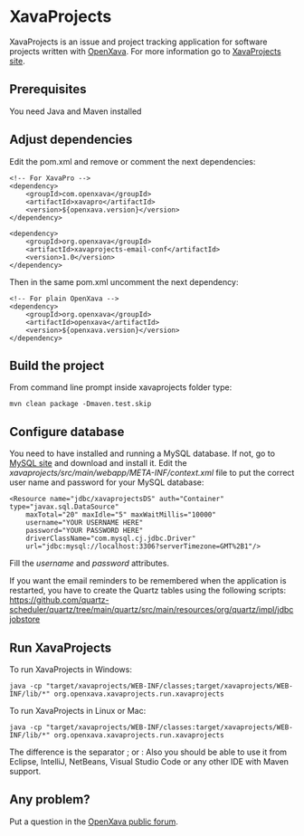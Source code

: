 # XavaProjects

XavaProjects is an issue and project tracking application for software projects written with [OpenXava](https://www.openxava.org). For more information go to [XavaProjects site](https://www.openxava.org/xavaprojects).

## Prerequisites
You need Java and Maven installed

## Adjust dependencies
Edit the pom.xml and remove or comment the next dependencies:

	<!-- For XavaPro --> 
	<dependency>
		<groupId>com.openxava</groupId>
		<artifactId>xavapro</artifactId>
		<version>${openxava.version}</version>
	</dependency>	
		
	<dependency>
		<groupId>org.openxava</groupId>
		<artifactId>xavaprojects-email-conf</artifactId>
		<version>1.0</version>
	</dependency>
		
Then in the same pom.xml uncomment the next dependency:

	<!-- For plain OpenXava --> 
	<dependency>
		<groupId>org.openxava</groupId>
		<artifactId>openxava</artifactId>
		<version>${openxava.version}</version>
	</dependency>		


## Build the project
From command line prompt inside xavaprojects folder type:

	mvn clean package -Dmaven.test.skip

## Configure database
You need to have installed and running a MySQL database. If not, go to [MySQL site](https://www.mysql.com/) and download and install it.
Edit the *xavaprojects/src/main/webapp/META-INF/context.xml* file to put the correct user name and password for your MySQL database:

	<Resource name="jdbc/xavaprojectsDS" auth="Container" type="javax.sql.DataSource"
		maxTotal="20" maxIdle="5" maxWaitMillis="10000"
		username="YOUR USERNAME HERE" 
		password="YOUR PASSWORD HERE" 
		driverClassName="com.mysql.cj.jdbc.Driver"
		url="jdbc:mysql://localhost:3306?serverTimezone=GMT%2B1"/>

Fill the *username* and *password* attributes.

If you want the email reminders to be remembered when the application is restarted, you have to create the Quartz tables using the following scripts:
https://github.com/quartz-scheduler/quartz/tree/main/quartz/src/main/resources/org/quartz/impl/jdbcjobstore

## Run XavaProjects
To run XavaProjects in Windows:

	java -cp "target/xavaprojects/WEB-INF/classes;target/xavaprojects/WEB-INF/lib/*" org.openxava.xavaprojects.run.xavaprojects

To run XavaProjects in Linux or Mac:
	
	java -cp "target/xavaprojects/WEB-INF/classes:target/xavaprojects/WEB-INF/lib/*" org.openxava.xavaprojects.run.xavaprojects

The difference is the separator ; or :
Also you should be able to use it from Eclipse, IntelliJ, NetBeans, Visual Studio Code or any other IDE with Maven support.	

## Any problem?
Put a question in the [OpenXava public forum](https://sourceforge.net/p/openxava/discussion/419690/).
